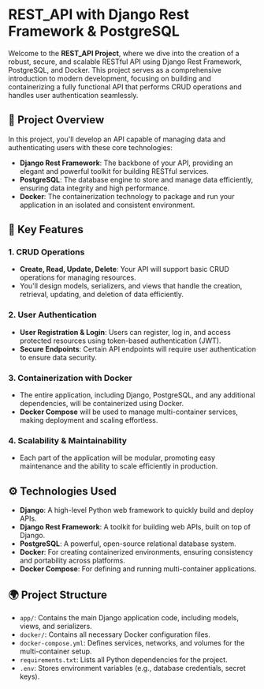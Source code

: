 # REST_API with Django Rest Framework & PostgreSQL

Welcome to the **REST_API Project**, where we dive into the creation of a robust, secure, and scalable RESTful API using Django Rest Framework, PostgreSQL, and Docker. This project serves as a comprehensive introduction to modern development, focusing on building and containerizing a fully functional API that performs CRUD operations and handles user authentication seamlessly.

## 🚀 Project Overview

In this project, you'll develop an API capable of managing data and authenticating users with these core technologies:

- **Django Rest Framework**: The backbone of your API, providing an elegant and powerful toolkit for building RESTful services.
- **PostgreSQL**: The database engine to store and manage data efficiently, ensuring data integrity and high performance.
- **Docker**: The containerization technology to package and run your application in an isolated and consistent environment.

## 🌟 Key Features

### 1. **CRUD Operations**
   - **Create, Read, Update, Delete**: Your API will support basic CRUD operations for managing resources.
   - You'll design models, serializers, and views that handle the creation, retrieval, updating, and deletion of data efficiently.

### 2. **User Authentication**
   - **User Registration & Login**: Users can register, log in, and access protected resources using token-based authentication (JWT).
   - **Secure Endpoints**: Certain API endpoints will require user authentication to ensure data security.

### 3. **Containerization with Docker**
   - The entire application, including Django, PostgreSQL, and any additional dependencies, will be containerized using Docker.
   - **Docker Compose** will be used to manage multi-container services, making deployment and scaling effortless.

### 4. **Scalability & Maintainability**
   - Each part of the application will be modular, promoting easy maintenance and the ability to scale efficiently in production.

## ⚙️ Technologies Used

- **Django**: A high-level Python web framework to quickly build and deploy APIs.
- **Django Rest Framework**: A toolkit for building web APIs, built on top of Django.
- **PostgreSQL**: A powerful, open-source relational database system.
- **Docker**: For creating containerized environments, ensuring consistency and portability across platforms.
- **Docker Compose**: For defining and running multi-container applications.

## 🌍 Project Structure

- `app/`: Contains the main Django application code, including models, views, and serializers.
- `docker/`: Contains all necessary Docker configuration files.
- `docker-compose.yml`: Defines services, networks, and volumes for the multi-container setup.
- `requirements.txt`: Lists all Python dependencies for the project.
- `.env`: Stores environment variables (e.g., database credentials, secret keys).

